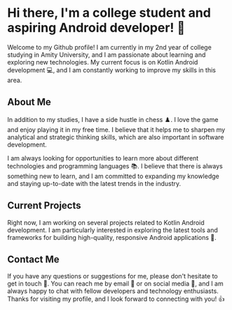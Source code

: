 <h1> Hi there, I'm a college student and aspiring Android developer! 👋</h1> 
Welcome to my Github profile! I am currently in my 2nd year of college studying in Amity University, and I am passionate about learning and exploring new technologies. My current focus is on Kotlin Android development 💻, and I am constantly working to improve my skills in this area.


<h2> About Me </h2>
In addition to my studies, I have a side hustle in chess ♟️. I love the game and enjoy playing it in my free time. I believe that it helps me to sharpen my analytical and strategic thinking skills, which are also important in software development.

I am always looking for opportunities to learn more about different technologies and programming languages 📚. I believe that there is always something new to learn, and I am committed to expanding my knowledge and staying up-to-date with the latest trends in the industry.

<h2> Current Projects </h2>
Right now, I am working on several projects related to Kotlin Android development. I am particularly interested in exploring the latest tools and frameworks for building high-quality, responsive Android applications 📱.

<h2> Contact Me </h2>
If you have any questions or suggestions for me, please don't hesitate to get in touch 🤝. You can reach me by email 📧 or on social media 📱, and I am always happy to chat with fellow developers and technology enthusiasts. Thanks for visiting my profile, and I look forward to connecting with you! 👍
